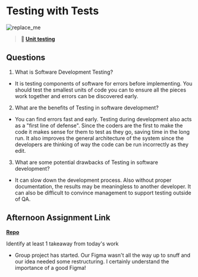 # Testing with Tests

![replace_me](https://codeworks.blob.core.windows.net/public/assets/img/illustrations/placeholder.svg)

> **📖 [Unit testing](https://codeworksacademy.com/fs-student-guide/resources/wk8-9/03-Unit-Testing)**

## Questions

1. What is Software Development Testing?

- It is testing components of software for errors before implementing.  You should test the smallest units of code you can to ensure all the pieces work together and errors can be discovered early.

2. What are the benefits of Testing in software development?

- You can find errors fast and early. Testing during development also acts as a "first line of defense".  Since the coders are the first to make the code it makes sense for them to test as they go, saving time in the long run. It also improves the general architecture of the system since the developers are thinking of way the code can be run incorrectly as they edit.

3. What are some potential drawbacks of Testing in software development?

- It can slow down the development process.  Also without proper documentation, the results may be meaningless to another developer.  It can also be difficult to convince management to support testing outside of QA.

## Afternoon Assignment Link

**[Repo](https://github.com/coelallen/<ASSIGNMENT_REPO>)**

Identify at least 1 takeaway from today's work

- Group project has started.  Our Figma wasn't all the way up to snuff and our idea needed some restructuring.  I certainly understand the importance of a good Figma!